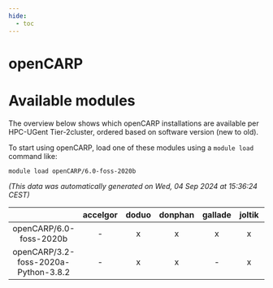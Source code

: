 ```yaml
---
hide:
  - toc
---
```


openCARP
========

# Available modules


The overview below shows which openCARP installations are available per HPC-UGent Tier-2cluster, ordered based on software version (new to old).

To start using openCARP, load one of these modules using a `module load` command like:

```shell
module load openCARP/6.0-foss-2020b
```

*(This data was automatically generated on Wed, 04 Sep 2024 at 15:36:24 CEST)*  

| |accelgor|doduo|donphan|gallade|joltik|shinx|skitty|
| :---: | :---: | :---: | :---: | :---: | :---: | :---: | :---: |
|openCARP/6.0-foss-2020b|-|x|x|x|x|-|x|
|openCARP/3.2-foss-2020a-Python-3.8.2|-|x|x|-|x|-|x|
